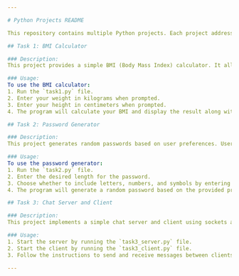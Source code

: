 ```yaml
---

# Python Projects README

This repository contains multiple Python projects. Each project addresses different tasks and demonstrates various programming concepts.

## Task 1: BMI Calculator

### Description:
This project provides a simple BMI (Body Mass Index) calculator. It allows users to input their weight and height and then calculates their BMI. It also classifies the calculated BMI into different categories such as "Underweight," "Normal weight," "Overweight," or "Obese."

### Usage:
To use the BMI calculator:
1. Run the `task1.py` file.
2. Enter your weight in kilograms when prompted.
3. Enter your height in centimeters when prompted.
4. The program will calculate your BMI and display the result along with your BMI category.

## Task 2: Password Generator

### Description:
This project generates random passwords based on user preferences. Users can specify the length of the password and choose whether to include letters, numbers, and symbols in the generated password.

### Usage:
To use the password generator:
1. Run the `task2.py` file.
2. Enter the desired length for the password.
3. Choose whether to include letters, numbers, and symbols by entering 'y' for yes or 'n' for no when prompted.
4. The program will generate a random password based on the provided preferences and display it.

## Task 3: Chat Server and Client

### Description:
This project implements a simple chat server and client using sockets and threading in Python. The server allows multiple clients to connect simultaneously and communicate with each other. 

### Usage:
1. Start the server by running the `task3_server.py` file.
2. Start the client by running the `task3_client.py` file.
3. Follow the instructions to send and receive messages between clients.

---
```

